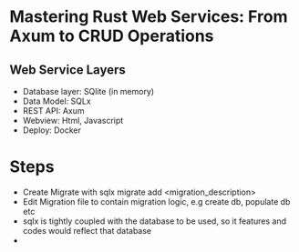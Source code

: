 # Mastering Rust Web Services: From Axum to CRUD Operations

## Web Service Layers
- Database layer: SQlite (in memory)
- Data Model: SQLx
- REST API: Axum
- Webview: Html, Javascript
- Deploy: Docker


# Steps
- Create Migrate with sqlx migrate add <migration_description>
- Edit Migration file to contain migration logic, e.g create db, populate db etc
- sqlx is tightly coupled with the database to be used, so it features and codes would reflect that database
- 